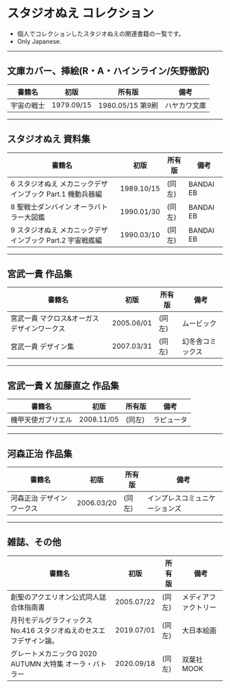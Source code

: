 # スタジオぬえ コレクション
* 個人でコレクションしたスタジオぬえの関連書籍の一覧です。
* Only Japanese.
---
## 文庫カバー、挿絵(R・A・ハインライン/矢野徹訳)
|書籍名|初版|所有版|備考|
|---|---|---|---|
|宇宙の戦士|1979.09/15|1980.05/15 第9刷|ハヤカワ文庫|
---
## スタジオぬえ 資料集
|書籍名|初版|所有版|備考|
|---|---|---|---|
|6 スタジオぬえ メカニックデザインブック Part.1 機動兵器編|1989.10/15|(同左)|BANDAI EB|
|8 聖戦士ダンバイン オーラバトラー大図鑑|1990.01/30|(同左)|BANDAI EB|
|9 スタジオぬえ メカニックデザインブック Part.2 宇宙戦艦編|1990.03/10|(同左)|BANDAI EB|
---
## 宮武一貴 作品集
|書籍名|初版|所有版|備考|
|---|---|---|---|
|宮武一貴 マクロス&オーガス デザインワークス|2005.06/01|(同左)|ムービック|
|宮武一貴 デザイン集|2007.03/31|(同左)|幻冬舎コミックス|
---
## 宮武一貴 X 加藤直之 作品集
|書籍名|初版|所有版|備考|
|---|---|---|---|
|機甲天使ガブリエル|2008.11/05|(同左)|ラピュータ|
---
## 河森正治 作品集
|書籍名|初版|所有版|備考|
|---|---|---|---|
|河森正治 デザインワークス|2006.03/20|(同左)|インプレスコミュニケーションズ|
---
## 雑誌、その他
|書籍名|初版|所有版|備考|
|---|---|---|---|
|創聖のアクエリオン公式同人誌 合体指南書|2005.07/22|(同左)|メディアファクトリー|
|月刊モデルグラフィックス No.416 スタジオぬえのセスエフデザイン論。|2019.07/01|(同左)|大日本絵画|
|グレートメカニックG 2020 AUTUMN 大特集 オーラ・バトラー|2020.09/18|(同左)|双葉社MOOK|
